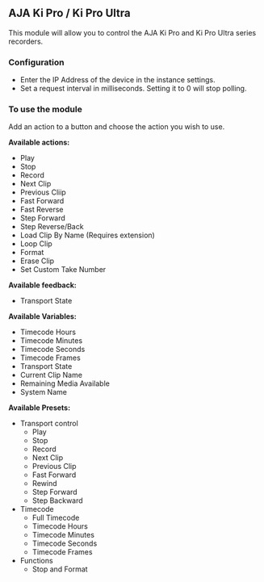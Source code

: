 ## AJA Ki Pro / Ki Pro Ultra

This module will allow you to control the AJA Ki Pro and Ki Pro Ultra series recorders.

### Configuration
* Enter the IP Address of the device in the instance settings.
* Set a request interval in milliseconds. Setting it to 0 will stop polling.

### To use the module
Add an action to a button and choose the action you wish to use.

**Available actions:**
* Play
* Stop
* Record
* Next Clip
* Previous Cliip
* Fast Forward
* Fast Reverse
* Step Forward
* Step Reverse/Back
* Load Clip By Name (Requires extension)
* Loop Clip
* Format
* Erase Clip
* Set Custom Take Number

**Available feedback:**
* Transport State

**Available Variables:**
* Timecode Hours
* Timecode Minutes
* Timecode Seconds
* Timecode Frames
* Transport State
* Current Clip Name
* Remaining Media Available
* System Name

**Available Presets:**
* Transport control
  * Play
  * Stop
  * Record
  * Next Clip
  * Previous Clip
  * Fast Forward
  * Rewind
  * Step Forward
  * Step Backward
* Timecode
  * Full Timecode
  * Timecode Hours
  * Timecode Minutes
  * Timecode Seconds
  * Timecode Frames
* Functions
  * Stop and Format
